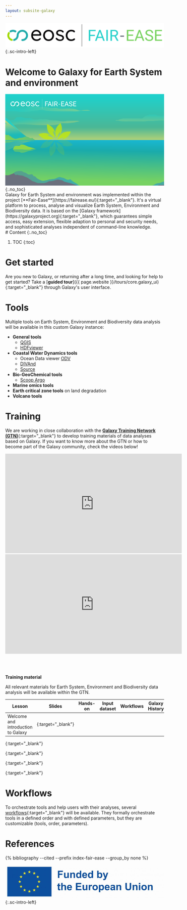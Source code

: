 ```yaml
---
layout: subsite-galaxy
---
```


![Fair-Ease on Galaxy](assets/media/fair_ease_colour.png){:.sc-intro-left}

# Welcome to Galaxy for Earth System and environment
<img src="assets/media/fair_ease_background.png" alt="Fair-Ease project"/>
{:.no_toc}
<br>
Galaxy for Earth System and environment was implemented within the project [**Fair-Ease**](https://fairease.eu/){:target="_blank"}. It's a virtual platform to process, analyse and visualize Earth System, Environment and Biodiversity data. It is based on the [Galaxy framework](https://galaxyproject.org){:target="_blank"}, which guarantees simple access, easy extension, flexible adaption to personal and security needs, and sophisticated analyses independent of command-line knowledge.

<br>
# Content
{:.no_toc}

1. TOC
{:toc}


# Get started

Are you new to Galaxy, or returning after a long time, and looking for help to get started? Take a [__guided tour__]({{ page.website }}/tours/core.galaxy_ui){:target="_blank"} through Galaxy's user interface.

# Tools

Multiple tools on Earth System, Environment and Biodiversity data analysis will be available in this custom Galaxy instance:

- **General tools**
    - [QGIS](https://earth-system.usegalaxy.eu/root?tool_id=interactive_tool_qgis)
    - [HDFviewer](https://earth-system.usegalaxy.eu/root?tool_id=interactive_tool_hdfviewer)
- **Coastal Water Dynamics tools**
    - Ocean Data viewer [ODV](https://earth-system.usegalaxy.eu/root?tool_id=interactive_tool_odv)
    - [DIVAnd](https://earth-system.usegalaxy.eu/root?tool_id=interactive_tool_divand)
    - [Source](https://earth-system.usegalaxy.eu/root?tool_id=interactive_tool_source)
- **Bio-GeoChemical tools**
    - [Scoop Argo](https://earth-system.usegalaxy.eu/root?tool_id=interactive_tool_scoop3_argo)
- **Marine omics tools**
- **Earth critical zone tools** on land degradation
- **Volcano tools**


# Training

We are working in close collaboration with the [__Galaxy Training Network (GTN)__](https://training.galaxyproject.org){:target="_blank"} to develop training materials of data analyses based on Galaxy. If you want to know more about the GTN or how to become part of the Galaxy community, check the videos below!

<iframe width="560" height="315"
src="https://www.youtube.com/embed/lDqWxzWNk1k"
title="YouTube video player"
frameborder="0"
allow="accelerometer; autoplay; clipboard-write; encrypted-media; gyroscope; picture-in-picture"
allowfullscreen>
</iframe>

<iframe width="560" height="315"
src="https://www.youtube.com/embed/-1MPdxmRs8U"
title="YouTube video player"
frameborder="0"
allow="accelerometer; autoplay; clipboard-write; encrypted-media; gyroscope; picture-in-picture"
allowfullscreen></iframe>

<br><br>

**Training material**

All relevant materials for Earth System, Environment and Biodiversity data analysis will be available within the GTN.

Lesson | Slides | Hands-on | Input dataset | Workflows | Galaxy History
--- | --- | --- | --- | --- | ---
Welcome and introduction to Galaxy | [<i class="fa fa-slideshare" aria-hidden="true"></i>](https://training.galaxyproject.org/topics/introduction/tutorials/galaxy-intro-short/slides.html){:target="_blank"}

[<i class="fa fa-video-camera" aria-hidden="true"></i>](https://training.galaxyproject.org/videos/watch.html?v=introduction/tutorials/galaxy-intro-short/slides){:target="_blank"}

[<i class="fa fa-laptop" aria-hidden="true"></i>](https://training.galaxyproject.org/training-material/topics/introduction/tutorials/galaxy-intro-short/tutorial.html){:target="_blank"}

[<i class="fa fa-files-o" aria-hidden="true"></i>](https://doi.org/10.5281/zenodo.582600){:target="_blank"}

[<i class="fa fa-share-alt" aria-hidden="true"></i>](https://training.galaxyproject.org/training-material/topics/introduction/tutorials/galaxy-intro-short/workflows/){:target="_blank"}

# Workflows

To orchestrate tools and help users with their analyses, several [workflows](https://galaxyproject.org/learn/advanced-workflow/){:target="_blank"} will be available. They formally orchestrate tools in a defined order and with defined parameters, but they are customizable (tools, order, parameters).


# References

{% bibliography --cited --prefix index-fair-ease --group_by none %}

![European Comission](assets/media/en_funded_eu.jpg){:.sc-intro-left}
